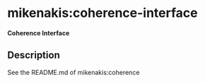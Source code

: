 # mikenakis:coherence-interface

#### Coherence Interface
                        
## Description

See the README.md of mikenakis:coherence
